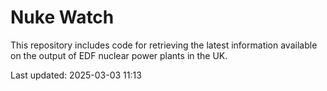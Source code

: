 # Nuke Watch

This repository includes code for retrieving the latest information available on the output of EDF nuclear power plants in the UK.

Last updated: 2025-03-03 11:13